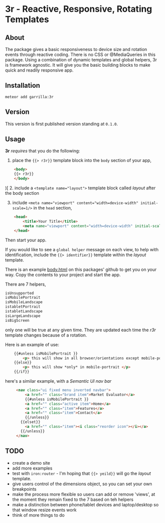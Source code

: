3r - Reactive, Responsive, Rotating Templates
===========================================

About
-----

The package gives a basic responsiveness to device size and rotation events through reactive coding. There is no CSS or @MediaQueries in this package. Using a combination of dynamic templates and global helpers, 3r is framework agnostic. It will give you the basic building blocks to make quick and readily responsive app.

Installation
------------

    meteor add garrilla:3r

Version
-------

This version is first published version standing at `0.1.0`.

Usage
-----

**3r** _requires_ that you do the following:

1. place the `{{> r3r}}` template block into the `body` section of your app,
````html
    <body>
    {{> r3r}}
    </body>
````
)[
2. include a `<template name="layout">` template block called _layout_ after the body section

3. include  `<meta name="viewport" content="width=device-width" initial-scale=1/>` in the `head` section,
````html
    <head>
        <title>Your Title</title>
        <meta name="viewport" content="width=device-width" initial-scale=1/>
    </head>
````

Then start your app.

If you would like to see a `global helper` message on each view, to help with identification, include the `{{> identifier}}` template within the _layout_ template.

There is an example [body.html](https://github.com/garrilla/garrilla-3r/blob/master/body.html) on this packages' github to get you on your way. Copy the contents to your project and start the app.


There are 7 helpers,
````html
isUnsupported
isMobilePortrait
isMobileLandscape
istabletPortrait
istabletLandscape
isLargeLandscape
isBigScreen
````
only one will be true at any given time. They are updated each time the _r3r_ template changes because of a rotation.

Here is an example of use:
````html
    {{#unless isMobilePortrait }}
        <p> this will show in all browser/orientations except mobile-portrait </p>
    {{else}}
        <p> this will show *only* in mobile-portrait </p>
    {{/if}}
````

here's a similar example, with a _Semantic UI nav bar_
````html
     <nav class="ui fixed menu inverted navbar">
         <a href="" class="brand item">Market Evaluator</a>
         {{#unless isMobilePortrait }}
         <a href="" class="active item">Home</a>
         <a href="" class="item">Features</a>
         <a href="" class="item">Contact</a>
         {{/unless}}
       {{elset}}
         <a href="" class="item"><i class="reorder icon"></i></a>
       {{/unless}}
     </nav>
````

TODO
----
  - create a demo site
  - add more examples
  - test with `iron:router` - I'm hoping that `{{> yeild}}` will go the _layout_ template.
  - give users control of the dimensions object, so you can set your own breakpoints
  - make the process more flexible so users can add or remove 'views', at the moment they remain fixed to the 7 based on teh helpers
  - make a distinction between phone/tablet devices and laptop/desktop so that window resize events work
  - think of more things to do
